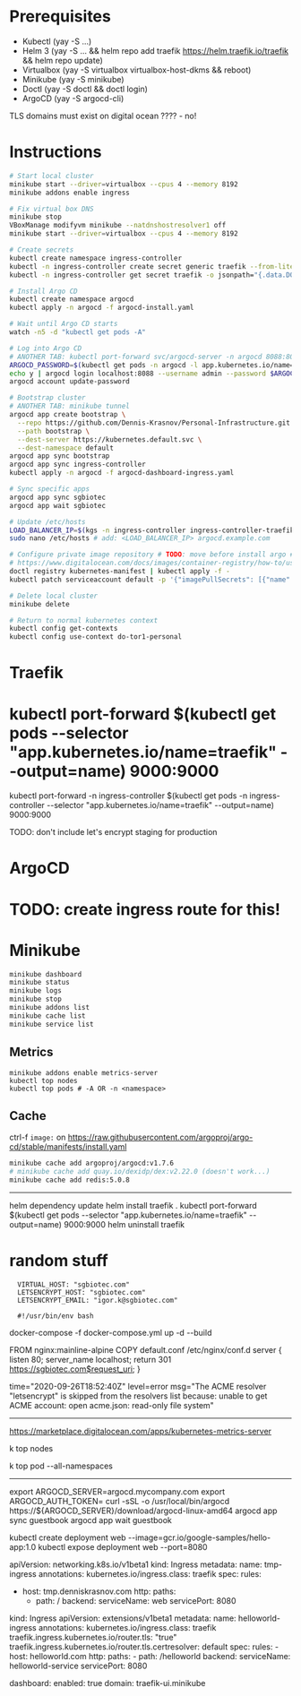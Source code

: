# Prerequisites
- Kubectl (yay -S ...)
- Helm 3 (yay -S ... &&  helm repo add traefik https://helm.traefik.io/traefik && helm repo update)
- Virtualbox (yay -S virtualbox virtualbox-host-dkms && reboot)
- Minikube (yay -S minikube)
- Doctl (yay -S doctl && doctl login)
- ArgoCD (yay -S argocd-cli)

TLS domains must exist on digital ocean ???? - no!

# Instructions

```bash
# Start local cluster
minikube start --driver=virtualbox --cpus 4 --memory 8192
minikube addons enable ingress

# Fix virtual box DNS
minikube stop
VBoxManage modifyvm minikube --natdnshostresolver1 off
minikube start --driver=virtualbox --cpus 4 --memory 8192

# Create secrets
kubectl create namespace ingress-controller
kubectl -n ingress-controller create secret generic traefik --from-literal="DO_AUTH_TOKEN=$(cat ~/.secrets/digital_ocean/traefik_kubernetes_pat.txt | tr -d '\n')"
kubectl -n ingress-controller get secret traefik -o jsonpath="{.data.DO_AUTH_TOKEN}" | base64 --decode

# Install Argo CD
kubectl create namespace argocd
kubectl apply -n argocd -f argocd-install.yaml

# Wait until Argo CD starts
watch -n5 -d "kubectl get pods -A"

# Log into Argo CD
# ANOTHER TAB: kubectl port-forward svc/argocd-server -n argocd 8088:80
ARGOCD_PASSWORD=$(kubectl get pods -n argocd -l app.kubernetes.io/name=argocd-server -o name | cut -d'/' -f 2)
echo y | argocd login localhost:8088 --username admin --password $ARGOCD_PASSWORD
argocd account update-password

# Bootstrap cluster
# ANOTHER TAB: minikube tunnel
argocd app create bootstrap \
  --repo https://github.com/Dennis-Krasnov/Personal-Infrastructure.git \
  --path bootstrap \
  --dest-server https://kubernetes.default.svc \
  --dest-namespace default
argocd app sync bootstrap
argocd app sync ingress-controller
kubectl apply -n argocd -f argocd-dashboard-ingress.yaml

# Sync specific apps
argocd app sync sgbiotec
argocd app wait sgbiotec

# Update /etc/hosts
LOAD_BALANCER_IP=$(kgs -n ingress-controller ingress-controller-traefik -o json | jq -r ".status.loadBalancer.ingress[0].ip")
sudo nano /etc/hosts # add: <LOAD_BALANCER_IP> argocd.example.com

# Configure private image repository # TODO: move before install argo # TODO: figure out how this works with minikube
# https://www.digitalocean.com/docs/images/container-registry/how-to/use-registry-docker-kubernetes/
doctl registry kubernetes-manifest | kubectl apply -f -
kubectl patch serviceaccount default -p '{"imagePullSecrets": [{"name": "registry-krasnov"}]}'

# Delete local cluster
minikube delete

# Return to normal kubernetes context
kubectl config get-contexts
kubectl config use-context do-tor1-personal
```

# Traefik
# kubectl port-forward $(kubectl get pods --selector "app.kubernetes.io/name=traefik" --output=name) 9000:9000
kubectl port-forward -n ingress-controller $(kubectl get pods -n ingress-controller --selector "app.kubernetes.io/name=traefik" --output=name) 9000:9000

TODO: don't include let's encrypt staging for production


# ArgoCD
# TODO: create ingress route for this!

# Minikube
```bash
minikube dashboard
minikube status
minikube logs
minikube stop
minikube addons list
minikube cache list
minikube service list
```

## Metrics
```
minikube addons enable metrics-server
kubectl top nodes
kubectl top pods # -A OR -n <namespace>
```

## Cache
ctrl-f `image:` on https://raw.githubusercontent.com/argoproj/argo-cd/stable/manifests/install.yaml
```bash
minikube cache add argoproj/argocd:v1.7.6
# minikube cache add quay.io/dexidp/dex:v2.22.0 (doesn't work...)
minikube cache add redis:5.0.8
```

---

helm dependency update 
helm install traefik .
kubectl port-forward $(kubectl get pods --selector "app.kubernetes.io/name=traefik" --output=name) 9000:9000
helm uninstall traefik

# random stuff

      VIRTUAL_HOST: "sgbiotec.com"
      LETSENCRYPT_HOST: "sgbiotec.com"
      LETSENCRYPT_EMAIL: "igor.k@sgbiotec.com"
      
      #!/usr/bin/env bash

docker-compose -f docker-compose.yml up -d --build


FROM nginx:mainline-alpine
COPY default.conf /etc/nginx/conf.d
server {
	listen 80;
    server_name localhost;
    return 301 https://sgbiotec.com$request_uri;
}



time="2020-09-26T18:52:40Z" level=error msg="The ACME resolver \"letsencrypt\" is skipped from the resolvers list because: unable to get ACME account: open acme.json: read-only file system"


-------------------------



https://marketplace.digitalocean.com/apps/kubernetes-metrics-server

k top nodes

k top pod --all-namespaces



---


export ARGOCD_SERVER=argocd.mycompany.com
export ARGOCD_AUTH_TOKEN=<JWT token generated from project>
curl -sSL -o /usr/local/bin/argocd https://${ARGOCD_SERVER}/download/argocd-linux-amd64
argocd app sync guestbook
argocd app wait guestbook


kubectl create deployment web --image=gcr.io/google-samples/hello-app:1.0
kubectl expose deployment web --port=8080

apiVersion: networking.k8s.io/v1beta1
kind: Ingress
metadata:
  name: tmp-ingress
  annotations:
    kubernetes.io/ingress.class: traefik
spec:
  rules:
  - host: tmp.denniskrasnov.com
    http:
      paths:
      - path: /
        backend:
          serviceName: web
          servicePort: 8080



kind: Ingress
apiVersion: extensions/v1beta1
metadata:
  name: helloworld-ingress
  annotations:
    kubernetes.io/ingress.class: traefik
    traefik.ingress.kubernetes.io/router.tls: "true"
    traefik.ingress.kubernetes.io/router.tls.certresolver: default
spec:
  rules:
    - host: helloworld.com
      http:
        paths:
          - path: /helloworld
            backend:
              serviceName: helloworld-service
              servicePort: 8080

dashboard:
  enabled: true
  domain: traefik-ui.minikube